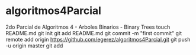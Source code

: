 algoritmos4Parcial
==================

2do Parcial de Algoritmos 4 - Arboles Binarios - Binary Trees
touch README.md
git init
git add README.md
git commit -m "first commit"
git remote add origin https://github.com/egerez/algoritmos4Parcial.git
git push -u origin master
git add
